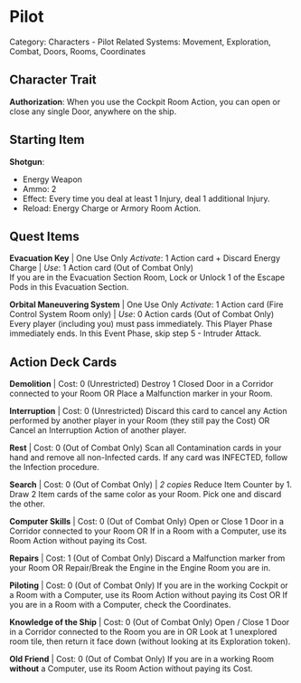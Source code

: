 # Pilot

Category: Characters - Pilot
Related Systems: Movement, Exploration, Combat, Doors, Rooms, Coordinates

## Character Trait

**Authorization**: When you use the Cockpit Room Action, you can open or close any single Door, anywhere on the ship.

## Starting Item

**Shotgun**:

- Energy Weapon
- Ammo: 2
- Effect: Every time you deal at least 1 Injury, deal 1 additional Injury.
- Reload: Energy Charge or Armory Room Action.

## Quest Items

**Evacuation Key** | One Use Only
_Activate_: 1 Action card + Discard Energy Charge | _Use_: 1 Action card (Out of Combat Only)  
If you are in the Evacuation Section Room, Lock or Unlock 1 of the Escape Pods in this Evacuation Section.

**Orbital Maneuvering System** | One Use Only
_Activate_: 1 Action card (Fire Control System Room only) | _Use_: 0 Action cards (Out of Combat Only)  
Every player (including you) must pass immediately. This Player Phase immediately ends. In this Event Phase, skip step 5 - Intruder Attack.

## Action Deck Cards

**Demolition** | Cost: 0 (Unrestricted)
Destroy 1 Closed Door in a Corridor connected to your Room OR Place a Malfunction marker in your Room.

**Interruption** | Cost: 0 (Unrestricted)
Discard this card to cancel any Action performed by another player in your Room (they still pay the Cost) OR Cancel an Interruption Action of another player.

**Rest** | Cost: 0 (Out of Combat Only)
Scan all Contamination cards in your hand and remove all non-Infected cards. If any card was INFECTED, follow the Infection procedure.

**Search** | Cost: 0 (Out of Combat Only) | _2 copies_
Reduce Item Counter by 1. Draw 2 Item cards of the same color as your Room. Pick one and discard the other.

**Computer Skills** | Cost: 0 (Out of Combat Only)
Open or Close 1 Door in a Corridor connected to your Room OR If in a Room with a Computer, use its Room Action without paying its Cost.

**Repairs** | Cost: 1 (Out of Combat Only)
Discard a Malfunction marker from your Room OR Repair/Break the Engine in the Engine Room you are in.

**Piloting** | Cost: 0 (Out of Combat Only)
If you are in the working Cockpit or a Room with a Computer, use its Room Action without paying its Cost OR If you are in a Room with a Computer, check the Coordinates.

**Knowledge of the Ship** | Cost: 0 (Out of Combat Only)
Open / Close 1 Door in a Corridor connected to the Room you are in OR Look at 1 unexplored room tile, then return it face down (without looking at its Exploration token).

**Old Friend** | Cost: 0 (Out of Combat Only)
If you are in a working Room **without** a Computer, use its Room Action without paying its Cost.
